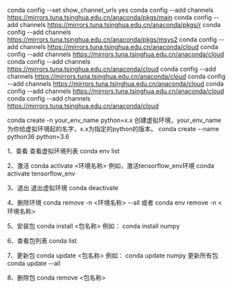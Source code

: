 conda config --set show_channel_urls yes
conda config --add channels https://mirrors.tuna.tsinghua.edu.cn/anaconda/pkgs/main
conda config --add channels https://mirrors.tuna.tsinghua.edu.cn/anaconda/pkgs/r
conda config --add channels https://mirrors.tuna.tsinghua.edu.cn/anaconda/pkgs/msys2
conda config --add channels https://mirrors.tuna.tsinghua.edu.cn/anaconda/cloud
conda config --add channels https://mirrors.tuna.tsinghua.edu.cn/anaconda/cloud
conda config --add channels https://mirrors.tuna.tsinghua.edu.cn/anaconda/cloud
conda config --add channels https://mirrors.tuna.tsinghua.edu.cn/anaconda/cloud
conda config --add channels https://mirrors.tuna.tsinghua.edu.cn/anaconda/cloud
conda config --add channels https://mirrors.tuna.tsinghua.edu.cn/anaconda/cloud
conda config --add channels https://mirrors.tuna.tsinghua.edu.cn/anaconda/cloud

conda create -n your_env_name python=x.x 创建虚拟环境，your_env_name为你给虚拟环境起的名字，x.x为指定的python的版本。
conda create --name python36 python=3.6

1、查看
查看虚拟环境列表
conda env list

2、激活
conda activate <环境名称>
例如，激活tensorflow_env环境
conda activate tensorflow_env

3、退出
退出虚拟环境
conda deactivate

4、删除环境
conda remove -n <环境名称> --all
或者
conda env remove -n <环境名称>

5、安装包
conda install <包名称>
例如：
conda install numpy

6、查看包列表
conda list

7、更新包
conda update <包名称>
例如：
conda update numpy
更新所有包
conda update --all

8、删除包
conda remove <包名称>
